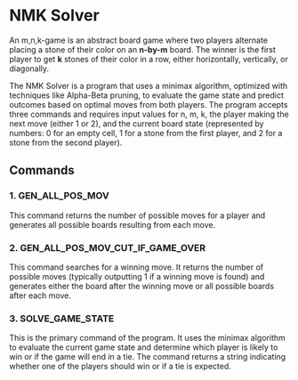 # NMK Solver

An m,n,k-game is an abstract board game where two players alternate placing a stone of their color on an **n-by-m** board. The winner is the first player to get **k** stones of their color in a row, either horizontally, vertically, or diagonally.

The NMK Solver is a program that uses a minimax algorithm, optimized with techniques like Alpha-Beta pruning, to evaluate the game state and predict outcomes based on optimal moves from both players. The program accepts three commands and requires input values for n, m, k, the player making the next move (either 1 or 2), and the current board state (represented by numbers: 0 for an empty cell, 1 for a stone from the first player, and 2 for a stone from the second player).

## Commands

### 1. GEN_ALL_POS_MOV
This command returns the number of possible moves for a player and generates all possible boards resulting from each move.

### 2. GEN_ALL_POS_MOV_CUT_IF_GAME_OVER
This command searches for a winning move. It returns the number of possible moves (typically outputting 1 if a winning move is found) and generates either the board after the winning move or all possible boards after each move.

### 3. SOLVE_GAME_STATE
This is the primary command of the program. It uses the minimax algorithm to evaluate the current game state and determine which player is likely to win or if the game will end in a tie. The command returns a string indicating whether one of the players should win or if a tie is expected.
